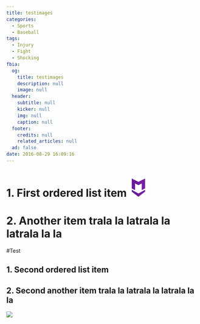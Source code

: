 ```yaml
---
title: testimages
categories:
  - Sports
  - Baseball
tags:
  - Injury
  - Fight
  - Shocking
fbia:
  og:
    title: testimages
    description: null
    image: null
  header:
    subtitle: null
    kicker: null
    img: null
    caption: null
  footer:
    credits: null
    related_articles: null
  ad: false
date: 2016-08-29 16:09:16
---
```

# 1. First ordered list item ![alt text](https://github.com/adam-p/markdown-here/raw/master/src/common/images/icon48.png "Logo Title Text 1")
# 2. Another item trala la latrala la latrala la la



#Test
## 1. Second ordered list item
## 2. Second another item trala la latrala la latrala la la

![](https://unsplash.it/400)